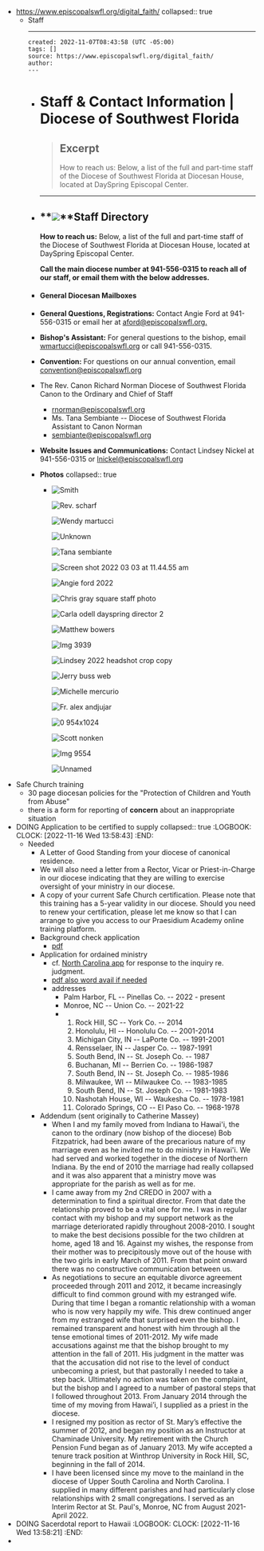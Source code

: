 - https://www.episcopalswfl.org/digital_faith/
  collapsed:: true
	- Staff
		- ---
		  created: 2022-11-07T08:43:58 (UTC -05:00)
		  tags: []
		  source: https://www.episcopalswfl.org/digital_faith/
		  author: 
		  ---
		- # Staff & Contact Information | Diocese of Southwest Florida
		  
		  > ## Excerpt
		  > How to reach us: Below, a list of the full and part-time staff of the Diocese of Southwest Florida at Diocesan House, located at DaySpring Episcopal Center.
		  
		  ---
		- ## **![](https://s3.amazonaws.com/dfc_attachments/images/3465653/diocesan_staff_web.jpg)**Staff Directory
		  
		  **How to reach us:** Below, a list of the full and part-time staff of the Diocese of Southwest Florida at Diocesan House, located at DaySpring Episcopal Center.
		  
		  **Call the main diocese number at 941-556-0315 to reach all of our staff, or email them with the below addresses.**
		- #### General Diocesan Mailboxes
		- **General Questions, Registrations:** Contact Angie Ford at 941-556-0315 or email her at [aford@episcopalswfl.org.](mailto:merfourth@episcopalswfl.org)
		- **Bishop's Assistant:** For general questions to the bishop, email [wmartucci@episcopalswfl.org](mailto:bishopea@episcopalswfl.org) or call 941-556-0315.
		- **Convention:** For questions on our annual convention, email [convention@episcopalswfl.org](mailto:convention@episcopalswfl.org)
		- The Rev. Canon Richard Norman
		  Diocese of Southwest Florida Canon to the Ordinary and Chief of Staff
			- rnorman@episcopalswfl.org
			- Ms. Tana Sembiante -- Diocese of Southwest Florida Assistant to Canon Norman
			- sembiante@episcopalswfl.org
		- **Website Issues and Communications:** Contact Lindsey Nickel at 941-556-0315 or [lnickel@episcopalswfl.org](mailto:lnickel@episcopalswfl.org)
		- **Photos**
		  collapsed:: true
			- ![Smith](https://s3.amazonaws.com/dfc_attachments/images/2751273/Smith.jpg)
			  
			  ![Rev. scharf](https://s3.amazonaws.com/dfc_attachments/images/3624319/Rev._Scharf.jpeg)
			  
			  ![Wendy martucci](https://s3.amazonaws.com/dfc_attachments/images/3621683/Wendy_Martucci.jpg)
			  
			  ![Unknown](https://s3.amazonaws.com/dfc_attachments/images/3624442/Unknown.jpeg)
			  
			  ![Tana sembiante](https://s3.amazonaws.com/dfc_attachments/images/3555432/tana_sembiante.jpg)
			  
			  ![Screen shot 2022 03 03 at 11.44.55 am](https://s3.amazonaws.com/dfc_attachments/images/3622793/Screen_Shot_2022-03-03_at_11.44.55_AM.png)
			  
			  ![Angie ford 2022](https://s3.amazonaws.com/dfc_attachments/images/3627951/Angie_Ford_2022.jpg)
			  
			  ![Chris gray square staff photo](http://s3.amazonaws.com/dfc_attachments/photos/3104023/Chris_Gray_Square_Staff_photo.jpg)
			  
			  ![Carla odell dayspring director 2](https://s3.amazonaws.com/dfc_attachments/images/3512030/Carla_Odell_DaySpring_Director_2.jpg)
			  
			  ![Matthew bowers](https://s3.amazonaws.com/dfc_attachments/images/3621677/Matthew_Bowers.jpg)
			  
			  ![Img 3939](https://s3.amazonaws.com/dfc_attachments/images/3621680/IMG_3939.jpg)
			  
			  ![Lindsey 2022 headshot crop copy](https://s3.amazonaws.com/dfc_attachments/images/3619427/Lindsey_2022_Headshot_Crop_copy.png)
			  
			  ![Jerry buss web](http://s3.amazonaws.com/dfc_attachments/images/3621671/Jerry_Buss_web.jpeg)
			  
			  ![Michelle mercurio](https://s3.amazonaws.com/dfc_attachments/images/3605277/Michelle_Mercurio.jpg)
			  
			  ![Fr. alex andjujar](https://s3.amazonaws.com/dfc_attachments/images/3621866/Fr._Alex_Andjujar.jpg)
			  
			  ![0 954x1024](https://s3.amazonaws.com/dfc_attachments/images/3618458/0-954x1024.jpg)
			  
			  ![Scott nonken](https://s3.amazonaws.com/dfc_attachments/images/3625540/Scott_Nonken.jpg)
			  
			  ![Img 9554](https://s3.amazonaws.com/dfc_attachments/images/3633390/IMG_9554.jpg)
			  
			  ![Unnamed](https://s3.amazonaws.com/dfc_attachments/images/3633393/unnamed.png)
- Safe Church training
	- 30 page diocesan policies for the "Protection of Children and Youth from Abuse"
	- there is a form for reporting of **concern** about an inappropriate situation
- DOING Application to be certified to supply
  collapsed:: true
  :LOGBOOK:
  CLOCK: [2022-11-16 Wed 13:58:43]
  :END:
	- Needed
		- A Letter of Good Standing from your diocese of canonical residence.
		- We will also need a letter from a Rector, Vicar or Priest-in-Charge in our diocese indicating that they are willing to exercise oversight of your ministry in our diocese.
		- A copy of your current Safe Church certification. Please note that this training has a 5-year validity in our diocese. Should you need to renew your certification, please let me know so that I can arrange to give you access to our Praesidium Academy online training platform.
		- Background check application
			- [pdf](https://drive.google.com/file/d/14tlXECUYuXzrzw1hbxdk2EGpiC6YAazG/view?usp=sharing)
		- Application for ordained ministry
			- cf. [North Carolina app](https://drive.google.com/file/d/0B8ezT0-tUjVZWldCTFU2aTNtSEE/view?usp=sharing&resourcekey=0-Q-B669CAyaUryQNTzp2TeQ) for response to the inquiry re. judgment.
			- [pdf also word avail if needed](https://drive.google.com/file/d/14l-ZGAIOnK7YM74pIOlKDTV3wX6gt4oC/view?usp=sharing)
			- addresses
				- Palm Harbor, FL -- Pinellas Co. -- 2022 - present
				- Monroe, NC -- Union Co. -- 2021-22
				- 1. Rock Hill, SC -- York Co. -- 2014
				  2. Honolulu, HI -- Honolulu Co. -- 2001-2014
				  3. Michigan City, IN -- LaPorte Co. -- 1991-2001
				  4. Rensselaer, IN -- Jasper Co. -- 1987-1991
				  5. South Bend, IN -- St. Joseph Co. -- 1987
				  6. Buchanan, MI -- Berrien Co. -- 1986-1987
				  7. South Bend, IN -- St. Joseph Co. -- 1985-1986
				  8. Milwaukee, WI -- Milwaukee Co. -- 1983-1985
				  9. South Bend, IN -- St. Joseph Co. -- 1981-1983
				  10. Nashotah House, WI -- Waukesha Co. -- 1978-1981
				  11. Colorado Springs, CO -- El Paso Co. -- 1968-1978
		- Addendum (sent originally to Catherine Massey)
			- When I and my family moved from Indiana to Hawai'i, the canon to the ordinary (now bishop of the diocese) Bob Fitzpatrick, had been aware of the precarious nature of my marriage even as he invited me to do ministry in Hawai'i. We had served and worked together in the diocese of Northern Indiana. By the end of 2010 the marriage had really collapsed and it was also apparent that a ministry move was appropriate for the parish as well as for me.
			- I came away from my 2nd CREDO in 2007 with a determination to find a spiritual director. From that date the relationship proved to be a vital one for me. I was in regular contact with my bishop and my support network as the marriage deteriorated rapidly throughout 2008-2010. I sought to make the best decisions possible for the two children at home, aged 18 and 16. Against my wishes, the response from their mother was to precipitously move out of the house with the two girls in early March of 2011. From that point onward there was no constructive communication between us.
			- As negotiations to secure an equitable divorce agreement proceeded through 2011 and 2012, it became increasingly difficult to find common ground with my estranged wife. During that time I began a romantic relationship with a woman who is now very happily my wife. This drew continued anger from my estranged wife that surprised even the bishop. I remained transparent and honest with him through all the tense emotional times of 2011-2012. My wife made accusations against me that the bishop brought to my attention in the fall of 2011. His judgment in the matter was that the accusation did not rise to the level of conduct unbecoming a priest, but that pastorally I needed to take a step back. Ultimately no action was taken on the complaint, but the bishop and I agreed to a number of pastoral steps that I followed throughout 2013. From January 2014 through the time of my moving from Hawai’i, I supplied as a priest in the diocese.
			- I resigned my position as rector of St. Mary’s effective the summer of 2012, and began my position as an Instructor at Chaminade University. My retirement with the Church Pension Fund began as of January 2013. My wife accepted a tenure track position at Winthrop University in Rock Hill, SC, beginning in the fall of 2014.
			- I have been licensed since my move to the mainland in the diocese of Upper South Carolina and North Carolina. I supplied in many different parishes and had particularly close relationships with 2 small congregations. I served as an Interim Rector at St. Paul's, Monroe, NC from August 2021-April 2022.
- DOING Sacerdotal report to Hawaii
  :LOGBOOK:
  CLOCK: [2022-11-16 Wed 13:58:21]
  :END:
-
